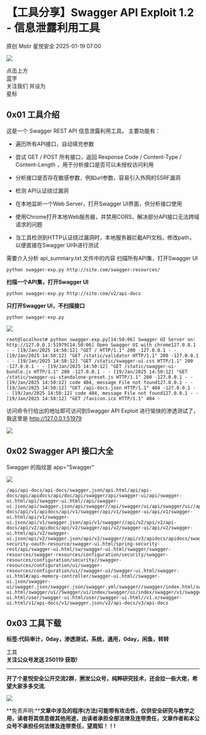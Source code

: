 #  【工具分享】Swagger API Exploit 1.2 - 信息泄露利用工具   
原创 Mstir  星悦安全   2025-01-19 07:00  
  
![](https://mmbiz.qpic.cn/sz_mmbiz_jpg/lSQtsngIibibSOeF8DNKNAC3a6kgvhmWqvoQdibCCk028HCpd5q1pEeFjIhicyia0IcY7f2G9fpqaUm6ATDQuZZ05yw/640?wx_fmt=other&from=appmsg&wxfrom=5&wx_lazy=1&wx_co=1&tp=webp "")  
  
点击上方  
蓝字  
关注我们 并设为  
星标  
## 0x01 工具介绍  
  
这是一个 Swagger REST API 信息泄露利用工具。 主要功能有：  
  
- 遍历所有API接口，自动填充参数  
  
  
- 尝试 GET / POST 所有接口，返回 Response Code / Content-Type / Content-Length ，用于分析接口是否可以未授权访问利用  
  
- 分析接口是否存在敏感参数，例如url参数，容易引入外网的SSRF漏洞  
  
- 检测 API认证绕过漏洞  
  
- 在本地监听一个Web Server，打开Swagger UI界面，供分析接口使用  
  
- 使用Chrome打开本地Web服务器，并禁用CORS，解决部分API接口无法跨域请求的问题  
  
- 当工具检测到HTTP认证绕过漏洞时，本地服务器拦截API文档，修改path，以便直接在Swagger UI中进行测试  
  
需要介入分析 api_summary.txt 文件中的内容 扫描所有API集，打开Swagger UI  
  
```
python swagger-exp.py http://site.com/swagger-resources/
```  
  
**扫描一个API集，打开Swagger UI**  
```
python swagger-exp.py http://site.com/v2/api-docs
```  
  
**只打开Swagger UI，不扫描接口**  
```
python swagger-exp.py
```  
  
  
![](https://mmbiz.qpic.cn/sz_mmbiz_png/uicic8KPZnD5c4VRVwgKiazuBLAeH7HEJMj0QYlpib64IcmLzczE2ic0pAVGd0vzibWYCcicPCcRc905YWibg0Se8QiaUAg/640?wx_fmt=png&from=appmsg "")  
  
```
root@localhost# python swagger-exp.py[14:50:06] Swagger UI Server on: http://127.0.0.1:51979[14:50:06] Open Swagger UI with chrome127.0.0.1 - - [19/Jan/2025 14:50:12] "GET / HTTP/1.1" 200 -127.0.0.1 - - [19/Jan/2025 14:50:12] "GET /static/validator HTTP/1.1" 200 -127.0.0.1 - - [19/Jan/2025 14:50:12] "GET /static/swagger-ui.css HTTP/1.1" 200 -127.0.0.1 - - [19/Jan/2025 14:50:12] "GET /static/swagger-ui-bundle.js HTTP/1.1" 200 -127.0.0.1 - - [19/Jan/2025 14:50:12] "GET /static/swagger-ui-standalone-preset.js HTTP/1.1" 200 -127.0.0.1 - - [19/Jan/2025 14:50:12] code 404, message File not found127.0.0.1 - - [19/Jan/2025 14:50:12] "GET /api-docs.json HTTP/1.1" 404 -127.0.0.1 - - [19/Jan/2025 14:50:12] code 404, message File not found127.0.0.1 - - [19/Jan/2025 14:50:12] "GET /favicon.ico HTTP/1.1" 404 -
```  
  
  
  
访问命令行给出的地址即可访问到Swagger API Exploit 进行愉快的渗透测试了，我这里是 http://127.0.0.1:51979  
  
  
![](https://mmbiz.qpic.cn/sz_mmbiz_png/uicic8KPZnD5c4VRVwgKiazuBLAeH7HEJMjnkKMQmKlNEORNWDaibhHOVwOZDFpZr7rGf2lGVS3FntxgBzdo0K41Uw/640?wx_fmt=png&from=appmsg "")  
## 0x02 Swagger API 接口大全  
  
Swagger 的指纹是 app="Swagger"  
  
  
![](https://mmbiz.qpic.cn/sz_mmbiz_png/uicic8KPZnD5c4VRVwgKiazuBLAeH7HEJMjDia2Hep23JbqiakUqJEvbVpKsNwibASiaJXAMYn8IlxaYg59iaqDNJs7BaA/640?wx_fmt=png&from=appmsg "")  
  
```
/api/api-docs/api-docs/swagger.json/api.html/api/api-docs/api/apidocs/api/doc/api/swagger/api/swagger-ui/api/swagger-ui.html/api/swagger-ui.html//api/swagger-ui.json/api/swagger.json/api/swagger//api/swagger/ui/api/swagger/ui//api/swaggerui/api/swaggerui//api/v1//api/v1/api-docs/api/v1/apidocs/api/v1/swagger/api/v1/swagger-ui/api/v1/swagger-ui.html/api/v1/swagger-ui.json/api/v1/swagger.json/api/v1/swagger//api/v2/api/v2/api-docs/api/v2/apidocs/api/v2/swagger/api/v2/swagger-ui/api/v2/swagger-ui.html/api/v2/swagger-ui.json/api/v2/swagger.json/api/v2/swagger//api/v3/apidocs/apidocs/swagger.json/doc.html/docs//druid/index.html/graphql/libs/swaggerui/libs/swaggerui//spring-security-oauth-resource/swagger-ui.html/spring-security-rest/api/swagger-ui.html/sw/swagger-ui.html/swagger/swagger-resources/swagger-resources/configuration/security/swagger-resources/configuration/security//swagger-resources/configuration/ui/swagger-resources/configuration/ui//swagger-ui/swagger-ui.html/swagger-ui.html#/api-memory-controller/swagger-ui.html//swagger-ui.json/swagger-ui/swagger.json/swagger.json/swagger.yml/swagger//swagger/index.html/swagger/static/index.html/swagger/swagger-ui.html/swagger/ui//Swagger/ui/index/swagger/ui/index/swagger/v1/swagger.json/swagger/v2/swagger.json/template/swagger-ui.html/user/swagger-ui.html/user/swagger-ui.html//v1.x/swagger-ui.html/v1/api-docs/v1/swagger.json/v2/api-docs/v3/api-docs
```  
  
## 0x03 工具下载  
  
**标签:代码审计，0day，渗透测试，系统，通用，0day，闲鱼，转转**  
  
工具  
**关注公众号发送 250119 获取!**  
  
  
  
****  
**开了个星悦安全公开交流2群，🈲发公众号，纯粹研究技术，还会拉一些大佬，希望大家多多交流.**  
  
![](https://mmbiz.qpic.cn/sz_mmbiz_jpg/uicic8KPZnD5cVY95H7tSkdBibeP8gaCafQlIAGvwMjWViahIHLVzvxa8IXjkL69q5Uic6ymkEMuDfAQRia8AZYL6A2Q/640?wx_fmt=jpeg&from=appmsg "")  
  
**免责声明:****文章中涉及的程序(方法)可能带有攻击性，仅供安全研究与教学之用，读者将其信息做其他用途，由读者承担全部法律及连带责任，文章作者和本公众号不承担任何法律及连带责任，望周知！！!**  
  
